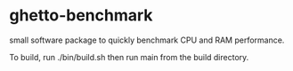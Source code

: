 # ghetto-benchmark
small software package to quickly benchmark CPU and RAM performance.

To build, run ./bin/build.sh then run main from the build directory.
